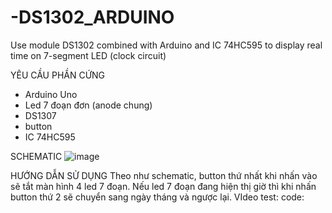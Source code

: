 # -DS1302_ARDUINO
Use module DS1302 combined with Arduino and IC 74HC595 to display real time on 7-segment LED (clock circuit)

YÊU CẦU PHẦN CỨNG 
+ Arduino Uno
+ Led 7 đoạn đơn (anode chung)
+ DS1307
+ button
+ IC 74HC595

SCHEMATIC
![image](https://github.com/user-attachments/assets/a9934acd-59aa-49c0-aca7-334560e54399)

HƯỚNG DẪN SỬ DỤNG
Theo như schematic, button thứ nhất khi nhấn vào sẽ tắt màn hình 4 led 7 đoạn. Nếu led 7 đoạn đang hiện thị giờ thì khi nhấn button thứ 2 sẽ chuyển sang ngày tháng và ngược lại.
VIdeo test:
code: 




